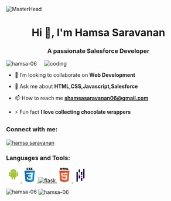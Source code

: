 ![MasterHead](https://360smsapp.com/wp-content/uploads/2018/12/Header-4-thegem-blog-default.png)
<h1 align="center">Hi 👋, I'm Hamsa Saravanan</h1>
<h3 align="center">A passionate Salesforce Developer</h3>
<img align="right" alt="coding" width="400" src="https://miro.medium.com/max/1400/1*qdAW1TjCN57h1lbuuzvchg.gif">

<p align="left"> <img src="https://komarev.com/ghpvc/?username=hamsa-06&label=Profile%20views&color=0e75b6&style=flat" alt="hamsa-06" /> </p>

- 👯 I’m looking to collaborate on **Web Development**

- 💬 Ask me about **HTML,CSS,Javascript,Salesforce**

- 📫 How to reach me **shamsasaravanan06@gmail.com**

- ⚡ Fun fact **I love collecting chocolate wrappers**

<h3 align="left">Connect with me:</h3>
<p align="left">
<a href="https://linkedin.com/in/hamsa saravanan" target="blank"><img align="center" src="https://raw.githubusercontent.com/rahuldkjain/github-profile-readme-generator/master/src/images/icons/Social/linked-in-alt.svg" alt="hamsa saravanan" height="30" width="40" /></a>
</p>

<h3 align="left">Languages and Tools:</h3>
<p align="left"> <a href="https://developer.android.com" target="_blank" rel="noreferrer"> <img src="https://raw.githubusercontent.com/devicons/devicon/master/icons/android/android-original-wordmark.svg" alt="android" width="40" height="40"/> </a> <a href="https://www.w3schools.com/css/" target="_blank" rel="noreferrer"> <img src="https://raw.githubusercontent.com/devicons/devicon/master/icons/css3/css3-original-wordmark.svg" alt="css3" width="40" height="40"/> </a> <a href="https://flask.palletsprojects.com/" target="_blank" rel="noreferrer"> <img src="https://www.vectorlogo.zone/logos/pocoo_flask/pocoo_flask-icon.svg" alt="flask" width="40" height="40"/> </a> <a href="https://www.w3.org/html/" target="_blank" rel="noreferrer"> <img src="https://raw.githubusercontent.com/devicons/devicon/master/icons/html5/html5-original-wordmark.svg" alt="html5" width="40" height="40"/> </a> <a href="https://pandas.pydata.org/" target="_blank" rel="noreferrer"> <img src="https://raw.githubusercontent.com/devicons/devicon/2ae2a900d2f041da66e950e4d48052658d850630/icons/pandas/pandas-original.svg" alt="pandas" width="40" height="40"/> </a> </p>

<p><img align="left" src="https://github-readme-stats.vercel.app/api/top-langs?username=hamsa-06&show_icons=true&locale=en&layout=compact" alt="hamsa-06" /></p>

<p>&nbsp;<img align="center" src="https://github-readme-stats.vercel.app/api?username=hamsa-06&show_icons=true&locale=en" alt="hamsa-06" /></p>
